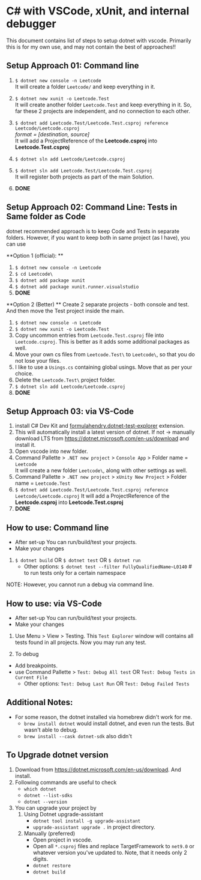 # C# with VSCode, xUnit, and internal debugger

This document contains list of steps to setup dotnet with vscode. Primarily this is for my own use, and may not contain the best of approaches!! 

## Setup Approach 01: Command line

1. `$ dotnet new console -n Leetcode`  
   It will create a folder `Leetcode/` and keep everything in it.

1. `$ dotnet new xunit -o Leetcode.Test`  
   It will create another folder `Leetcode.Test` and keep everything in it.
   So, far these 2 projects are independent, and no connection to each other.

1. `$ dotnet add Leetcode.Test/Leetcode.Test.csproj reference Leetcode/Leetcode.csproj`  
   _format = [destination, source]_  
   It will add a ProjectReference of the **Leetcode.csproj** into **Leetcode.Test.csproj**

1. `$ dotnet sln add Leetcode/Leetcode.csproj`
1. `$ dotnet sln add Leetcode.Test/Leetcode.Test.csproj`  
   It will register both projects as part of the main Solution.
1. **DONE**

## Setup Approach 02: Command Line: Tests in Same folder as Code

dotnet recommended approach is to keep Code and Tests in separate folders. However, if you want to keep both in same project (as I have), you can use

**Option 1 (official): **

1. `$ dotnet new console -n Leetcode`
1. `$ cd Leetcode\`
1. `$ dotnet add package xunit`
1. `$ dotnet add package xunit.runner.visualstudio`
1. **DONE**

**Option 2 (Better) **
Create 2 separate projects - both console and test. And then move the Test project inside the main.

1. `$ dotnet new console -n Leetcode`
1. `$ dotnet new xunit -o Leetcode.Test`
1. Copy uncommon entries from `Leetcode.Test.csproj` file into `Leetcode.csproj`. This is better as it adds some additional packages as well.
1. Move your own cs files from `Leetcode.Test\` to `Leetcode\`, so that you do not lose your files.
1. I like to use a `Usings.cs` containing global usings. Move that as per your choice.
1. Delete the `Leetcode.Test\` project folder.
1. `$ dotnet sln add Leetcode/Leetcode.csproj`
1. **DONE**

## Setup Approach 03: via VS-Code

1. install C# Dev Kit and [formulahendry.dotnet-test-explorer](https://marketplace.visualstudio.com/items?itemName=formulahendry.dotnet-test-explorer) extension.
1. This will automatically install a latest version of dotnet. If not -> manually download LTS from https://dotnet.microsoft.com/en-us/download and install it.
1. Open vscode into new folder.
1. Command Pallette > `.NET new project` > `Console App` > Folder name = `Leetcode`  
   It will create a new folder `Leetcode\`, along with other settings as well.
1. Command Pallette > `.NET new project` > `xUnity New Project` > Folder name = `Leetcode.Test`
1. `$ dotnet add Leetcode.Test/Leetcode.Test.csproj reference Leetcode/Leetcode.csproj`
   It will add a ProjectReference of the **Leetcode.csproj** into **Leetcode.Test.csproj**
1. **DONE**

## How to use: Command line

- After set-up You can run/build/test your projects.
- Make your changes

1. `$ dotnet build` OR `$ dotnet test` OR `$ dotnet run`
   - Other options: `$ dotnet test --filter FullyQualifiedName~L0140` # to run tests only for a certain namespace

NOTE: However, you cannot run a debug via command line.

## How to use: via VS-Code

- After set-up You can run/build/test your projects.
- Make your changes

1. Use Menu > View > Testing. This `Test Explorer` window will contains all tests found in all projects. Now you may run any test.

1. To debug

- Add breakpoints.
- use Command Pallette > `Test: Debug All test` OR `Test: Debug Tests in Current File`
  - Other options: `Test: Debug Last Run` OR `Test: Debug Failed Tests`

## Additional Notes:
- For some reason, the dotnet installed via homebrew didn't work for me.
   - `brew install dotnet` would install dotnet, and even run the tests. But wasn't able to debug.
   - `brew install --cask dotnet-sdk` also didn't

## To Upgrade dotnet version
1. Download from https://dotnet.microsoft.com/en-us/download. And install.
1. Following commands are useful to check
   - `which dotnet`
   - `dotnet --list-sdks`
   - `dotnet --version`
1. You can upgrade your project by
   1. Using Dotnet upgrade-assistant
      - `dotnet tool install -g upgrade-assistant`
      - `upgrade-assistant upgrade .` in project directory.
   1. Manually (preferred)
      - Open project in vscode.
      - Open all `*.csproj` files and replace TargetFramework to `net9.0` or whatever version you've updated to. Note, that it needs only 2 digits.
      - `dotnet restore`
      - `dotnet build`